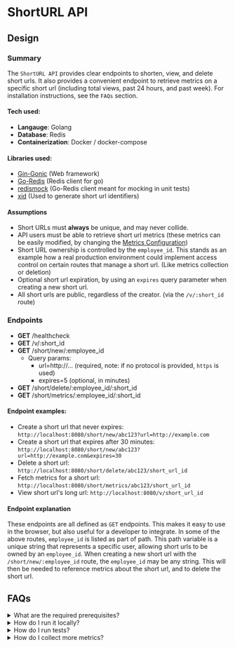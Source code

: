 # ShortURL API

## Design

### Summary

The `ShortURL API` provides clear endpoints to shorten, view, and delete short urls. It also provides a convenient endpoint to retrieve metrics on a specific short url (including total views, past 24 hours, and past week). For installation instructions, see the `FAQs` section.

#### Tech used:

- __Langauge__: Golang
- __Database__: Redis
- __Containerization__: Docker / docker-compose

#### Libraries used:

- [Gin-Gonic](https://github.com/gin-gonic/gin) (Web framework)
- [Go-Redis](https://github.com/go-redis/redis) (Redis client for go)
- [redismock](https://github.com/go-redis/redismock) (Go-Redis client meant for mocking in unit tests)
- [xid](https://github.com/rs/xid) (Used to generate short url identifiers)

#### Assumptions

- Short URLs must __always__ be unique, and may never collide.
- API users must be able to retrieve short url metrics (these metrics can be easily modified, by changing the [Metrics Configuration](./metrics-config.json))
- Short URL ownership is controlled by the `employee_id`. This stands as an example how a real production environment could implement access control on certain routes that manage a short url. (Like metrics collection or deletion)
- Optional short url expiration, by using an `expires` query parameter when creating a new short url.
- All short urls are public, regardless of the creator. (via the `/v/:short_id` route)


### Endpoints
- **GET** /healthcheck
- **GET** /v/:short_id
- **GET** /short/new/:employee_id
  - Query params:
    - url=http://... (required, note: if no protocol is provided, `https` is used)
    - expires=5 (optional, in minutes)
- **GET** /short/delete/:employee_id/:short_id
- **GET** /short/metrics/:employee_id/:short_id


#### Endpoint examples:
- Create a short url that never expires:
    `http://localhost:8080/short/new/abc123?url=http://example.com`
- Create a short url that expires after 30 minutes:
    `http://localhost:8080/short/new/abc123?url=http://example.com&expires=30`
- Delete a short url:
    `http://localhost:8080/short/delete/abc123/short_url_id`
- Fetch metrics for a short url:
    `http://localhost:8080/short/metrics/abc123/short_url_id`
- View short url's long url:
    `http://localhost:8080/v/short_url_id`

#### Endpoint explanation

These endpoints are all defined as `GET` endpoints. This makes it easy to use in the browser, but also useful for a developer to integrate. In some of the above routes, `employee_id` is listed as part of path. This path variable is a unique string that represents a specific user, allowing short urls to be owned by an `employee_id`. When creating a new short url with the `/short/new/:employee_id` route, the `employee_id` may be any string. This will then be needed to reference metrics about the short url, and to delete the short url.

## FAQs

<details>
<summary>What are the required prerequisites?</summary>
<br/>
The following items are required to use this API locally:
<ul>
<li>
<i>
<a href="https://docker.com">docker</a>
</i>
</li>
<li>
<i>
<a href="https://docs.docker.com/compose/install/">docker-compose</a>
</i>
</li>
</ul>

If you are attempting to run this API outside of a containerized environment, the following items are required:
<ul>
<li>
<i>
<a href="https://golang.org">golang</a>
</i>
</li>
<li>
<i>
<a href="https://redis.io/">redis-server</a>
</i>
</li>
</ul>
</details>

<details>
<summary>How do I run it locally?</summary>
<br/>
For local use, the following command can be run to spin up the API using <strong>docker-compose</strong>:
<pre>
docker-compose up
</pre>
</details>

<details>
<summary>How do I run tests?</summary>
<br/>
To run the built in unit tests, the following script can be run from the root directory:
<pre>
./run-tests.sh
</pre>

If you are unable to run the above script, you may use the following to run the tests:
<pre>
cd tests
go test -v
</pre>
</details>

<details>
<summary>How do I collect more metrics?</summary>
<br/>
1. Open the <a href="./metrics-config.json">Metrics Configuration</a> json file.<br/>
2. Modify the <strong><i>periods</i></strong> object to collect customized metrics.

<h4>Example:</h4>
Example addition which collects 1 hour of short url link counts
<pre>
{
    "1h": "past_hour"
}
</pre>
</details>
